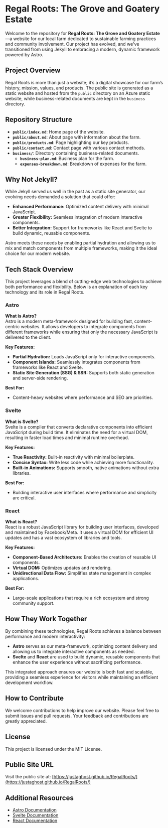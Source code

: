 # Regal Roots: The Grove and Goatery Estate

Welcome to the repository for **Regal Roots: The Grove and Goatery Estate**—a website for our local farm dedicated to sustainable farming practices and community involvement. Our project has evolved, and we've transitioned from using Jekyll to embracing a modern, dynamic framework powered by Astro.

## Project Overview

Regal Roots is more than just a website; it’s a digital showcase for our farm’s history, mission, values, and products. The public site is generated as a static website and hosted from the `public` directory on an Azure static website, while business-related documents are kept in the `business` directory.

## Repository Structure

- **`public/index.md`**: Home page of the website.
- **`public/about.md`**: About page with information about the farm.
- **`public/products.md`**: Page highlighting our key products.
- **`public/contact.md`**: Contact page with various contact methods.
- **`business/`**: Directory containing business-related documents.
  - **`business-plan.md`**: Business plan for the farm.
  - **`expenses-breakdown.md`**: Breakdown of expenses for the farm.

## Why Not Jekyll?

While Jekyll served us well in the past as a static site generator, our evolving needs demanded a solution that could offer:
- **Enhanced Performance:** Optimized content delivery with minimal JavaScript.
- **Greater Flexibility:** Seamless integration of modern interactive components.
- **Better Integration:** Support for frameworks like React and Svelte to build dynamic, reusable components.

Astro meets these needs by enabling partial hydration and allowing us to mix and match components from multiple frameworks, making it the ideal choice for our modern website.

## Tech Stack Overview

This project leverages a blend of cutting-edge web technologies to achieve both performance and flexibility. Below is an explanation of each key technology and its role in Regal Roots.

### Astro

**What is Astro?**  
Astro is a modern meta-framework designed for building fast, content-centric websites. It allows developers to integrate components from different frameworks while ensuring that only the necessary JavaScript is delivered to the client.

**Key Features:**
- **Partial Hydration:** Loads JavaScript only for interactive components.
- **Component Islands:** Seamlessly integrates components from frameworks like React and Svelte.
- **Static Site Generation (SSG) & SSR:** Supports both static generation and server-side rendering.

**Best For:**  
- Content-heavy websites where performance and SEO are priorities.

### Svelte

**What is Svelte?**  
Svelte is a compiler that converts declarative components into efficient JavaScript during build time. It eliminates the need for a virtual DOM, resulting in faster load times and minimal runtime overhead.

**Key Features:**
- **True Reactivity:** Built-in reactivity with minimal boilerplate.
- **Concise Syntax:** Write less code while achieving more functionality.
- **Built-in Animations:** Supports smooth, native animations without extra libraries.

**Best For:**  
- Building interactive user interfaces where performance and simplicity are critical.

### React

**What is React?**  
React is a robust JavaScript library for building user interfaces, developed and maintained by Facebook/Meta. It uses a virtual DOM for efficient UI updates and has a vast ecosystem of libraries and tools.

**Key Features:**
- **Component-Based Architecture:** Enables the creation of reusable UI components.
- **Virtual DOM:** Optimizes updates and rendering.
- **Unidirectional Data Flow:** Simplifies state management in complex applications.

**Best For:**  
- Large-scale applications that require a rich ecosystem and strong community support.

## How They Work Together

By combining these technologies, Regal Roots achieves a balance between performance and modern interactivity:
- **Astro** serves as our meta-framework, optimizing content delivery and allowing us to integrate interactive components as needed.
- **Svelte** and **React** are used to build dynamic, reusable components that enhance the user experience without sacrificing performance.

This integrated approach ensures our website is both fast and scalable, providing a seamless experience for visitors while maintaining an efficient development workflow.

## How to Contribute

We welcome contributions to help improve our website. Please feel free to submit issues and pull requests. Your feedback and contributions are greatly appreciated.

## License

This project is licensed under the MIT License.

## Public Site URL

Visit the public site at: [https://justaghost.github.io/RegalRoots/](https://justaghost.github.io/RegalRoots/)

## Additional Resources

- [Astro Documentation](https://docs.astro.build)
- [Svelte Documentation](https://svelte.dev/docs)
- [React Documentation](https://react.dev)

